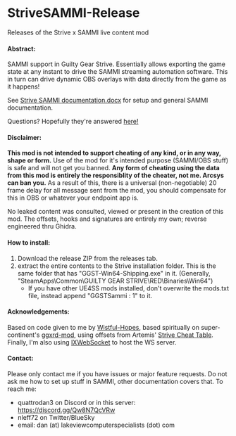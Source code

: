 # StriveSAMMI-Release
Releases of the Strive x SAMMI live content mod
#### Abstract:
SAMMI support in Guilty Gear Strive. Essentially allows exporting the game state at any instant to drive the SAMMI streaming automation software. This in turn can drive dynamic OBS overlays with data directly from the game as it happens!

See [Strive SAMMI documentation.docx](https://github.com/TheLettuceClub/StriveSAMMI-Release/blob/main/Strive%20SAMMI%20documentation.docx) for setup and general SAMMI documentation.

Questions? Hopefully they're answered [here!](https://thelettuceclub.github.io/mods/)

#### Disclaimer:
**This mod is not intended to support cheating of any kind, or in any way, shape or form.** Use of the mod for it's intended purpose (SAMMI/OBS stuff) is safe and will not get you banned. **Any form of cheating using the data from this mod is entirely the responsiblity of the cheater, not me. Arcsys can ban you.** As a result of this, there is a universal (non-negotiable) 20 frame delay for all message sent from the mod, you should compensate for this in OBS or whatever your endpoint app is.

No leaked content was consulted, viewed or present in the creation of this mod. The offsets, hooks and signatures are entirely my own; reverse engineered thru Ghidra.

#### How to install:
1. Download the release ZIP from the releases tab.
2. extract the entire contents to the Strive installation folder. This is the same folder that has "GGST-Win64-Shipping.exe" in it. (Generally, "SteamApps\Common\GUILTY GEAR STRIVE\RED\Binaries\Win64\")
    * If you have other UE4SS mods installed, don't overwrite the mods.txt file, instead append "GGSTSammi : 1" to it.

#### Acknowledgements:
Based on code given to me by [Wistful-Hopes](https://github.com/WistfulHopes/), based spiritually on super-continent's [ggxrd-mod](https://github.com/super-continent/ggxrd-mod), using offsets from Artemis' [Strive Cheat Table](https://github.com/Tarquinous/GGST_CT). Finally, I'm also using [IXWebSocket](https://machinezone.github.io/IXWebSocket/) to host the WS server.

#### Contact:
Please only contact me if you have issues or major feature requests. Do not ask me how to set up stuff in SAMMI, other documentation covers that.
To reach me:
* quattrodan3 on Discord or in this server: https://discord.gg/Qw8N7QcVRw
* nleff72 on Twitter/BlueSky
* email: dan (at) lakeviewcomputerspecialists (dot) com
